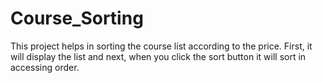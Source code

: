 # Course_Sorting
This project helps in sorting the course list according to the price. 
First, it will display the list and next, when you click the sort button it will sort in accessing order.